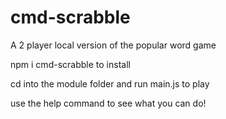 # cmd-scrabble
A 2 player local version of the popular word game

npm i cmd-scrabble to install

cd into the module folder and run main.js to play

use the help command to see what you can do!